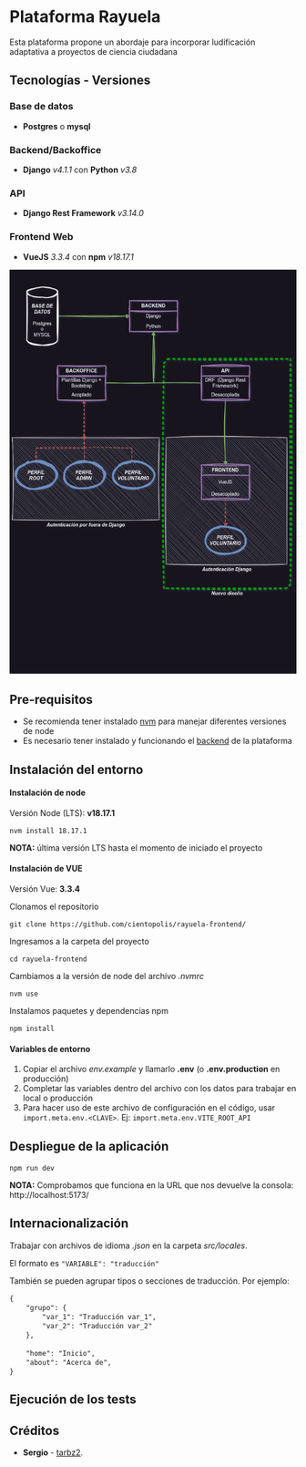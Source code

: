 # Plataforma Rayuela

Esta plataforma propone un abordaje para incorporar ludificación adaptativa a proyectos de ciencia ciudadana

## Tecnologías - Versiones

### Base de datos

- **Postgres** o **mysql**

### Backend/Backoffice

- **Django** *v4.1.1* con **Python** *v3.8*

### API

- **Django Rest Framework** *v3.14.0*

### Frontend Web

- **VueJS** *3\.3.4* con **npm** *v18.17.1*

![](rayuela.png)

## Pre-requisitos

* Se recomienda tener instalado [nvm](https://github.com/nvm-sh/nvm) para manejar diferentes versiones de node
* Es necesario tener instalado y funcionando el [backend](https://github.com/cientopolis/rayuela) de la plataforma

## Instalación del entorno

#### Instalación de node

Versión Node (LTS): **v18.17.1**
```
nvm install 18.17.1
```
**NOTA:** última versión LTS hasta el momento de iniciado el proyecto

#### Instalación de VUE
Versión Vue: **3.3.4**

Clonamos el repositorio
```
git clone https://github.com/cientopolis/rayuela-frontend/
```

Ingresamos a la carpeta del proyecto
```
cd rayuela-frontend
```

Cambiamos a la versión de node del archivo _.nvmrc_ 
```
nvm use 
```

Instalamos paquetes y dependencias npm
```
npm install
```

#### Variables de entorno

1. Copiar el archivo _env.example_ y llamarlo **.env** (o **.env.production** en producción)
2. Completar las variables dentro del archivo con los datos para trabajar en local o producción
3. Para hacer uso de este archivo de configuración en el código, usar ```import.meta.env.<CLAVE>```. Ej: ```import.meta.env.VITE_ROOT_API```

## Despliegue de la aplicación
```
npm run dev
```
**NOTA:** Comprobamos que funciona en la URL que nos devuelve la consola: http://localhost:5173/

## Internacionalización
Trabajar con archivos de idioma _.json_ en la carpeta _src/locales_.

El formato es ```"VARIABLE": "traducción"```

También se pueden agrupar tipos o secciones de traducción. Por ejemplo:
```
{
    "grupo": {
        "var_1": "Traducción var_1",
        "var_2": "Traducción var_2"
    },
    
    "home": "Inicio",
    "about": "Acerca de",
}
```

## Ejecución de los tests



## Créditos

* **Sergio** - [tarbz2](https://github.com/tarbz2).
